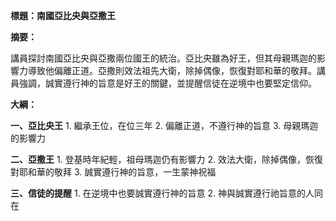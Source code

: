 **標題：南國亞比央與亞撒王**

**摘要：**

講員探討南國亞比央與亞撒兩位國王的統治。亞比央雖為好王，但其母親瑪迦的影響力導致他偏離正道。亞撒則效法祖先大衛，除掉偶像，恢復對耶和華的敬拜。講員強調，誠實遵行神的旨意是好王的關鍵，並提醒信徒在逆境中也要堅定信仰。

**大綱：**

**一、亞比央王**
    1. 繼承王位，在位三年
    2. 偏離正道，不遵行神的旨意
    3. 母親瑪迦的影響力

**二、亞撒王**
    1. 登基時年紀輕，祖母瑪迦仍有影響力
    2. 效法大衛，除掉偶像，恢復對耶和華的敬拜
    3. 誠實遵行神的旨意，一生蒙神祝福

**三、信徒的提醒**
    1. 在逆境中也要誠實遵行神的旨意
    2. 神與誠實遵行祂旨意的人同在